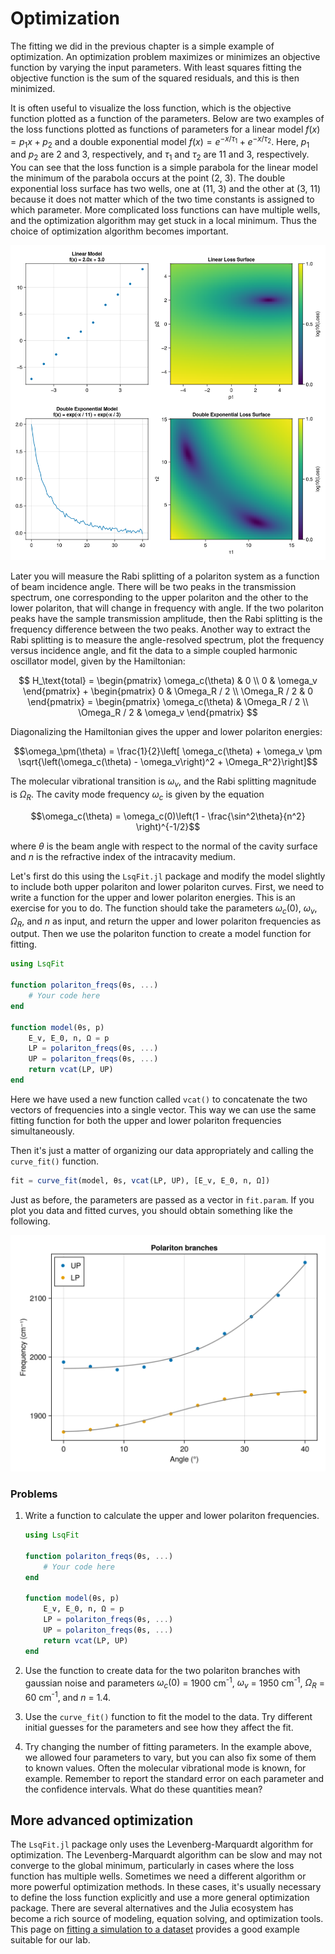 # Optimization

The fitting we did in the previous chapter is a simple example of optimization.
An optimization problem maximizes or minimizes an objective function by varying the input parameters.
With least squares fitting the objective function is the sum of the squared residuals, and this is then minimized.

It is often useful to visualize the loss function, which is the objective function plotted as a function of the parameters.
Below are two examples of the loss functions plotted as functions of parameters for a linear model $f(x) = p_1 x + p_2$ and a double exponential model $f(x) = e^{-x/\tau_1} + e^{-x/\tau_2}$.
Here, $p_1$ and $p_2$ are 2 and 3, respectively, and $\tau_1$ and $\tau_2$ are 11 and 3, respectively.
You can see that the loss function is a simple parabola for the linear model the minimum of the parabola occurs at the point (2, 3).
The double exponential loss surface has two wells, one at (11, 3) and the other at (3, 11) because it does not matter which of the two time constants is assigned to which parameter.
More complicated loss functions can have multiple wells, and the optimization algorithm may get stuck in a local minimum.
Thus the choice of optimization algorithm becomes important.

![](../images/loss_surface.png)


Later you will measure the Rabi splitting of a polariton system as a function of beam incidence angle.
There will be two peaks in the transmission spectrum, one corresponding to the upper polariton and the other to the lower polariton, that will change in frequency with angle.
If the two polariton peaks have the sample transmission amplitude,
then the Rabi splitting is the frequency difference between the two peaks.
Another way to extract the Rabi splitting is to measure
the angle-resolved spectrum, plot the frequency versus incidence angle, and fit the data to a simple coupled harmonic oscillator model, given by the Hamiltonian:

$$
H_\text{total} = 
\begin{pmatrix}
    \omega_c(\theta) & 0 \\
    0 & \omega_v
    \end{pmatrix}
    + \begin{pmatrix}
    0 & \Omega_R / 2 \\
    \Omega_R / 2 & 0
    \end{pmatrix}
    = \begin{pmatrix}
    \omega_c(\theta) & \Omega_R / 2 \\
    \Omega_R / 2 & \omega_v
\end{pmatrix}
$$

Diagonalizing the Hamiltonian gives the upper and lower polariton energies:

$$\omega_\pm(\theta) = \frac{1}{2}\left[ \omega_c(\theta) + \omega_v \pm \sqrt{\left(\omega_c(\theta) - \omega_v\right)^2 + \Omega_R^2}\right]$$

The molecular vibrational transition is $\omega_v$, and the Rabi splitting magnitude is $\Omega_R$. The cavity mode frequency $\omega_c$ is given by the equation

$$\omega_c(\theta) = \omega_c(0)\left(1 - \frac{\sin^2\theta}{n^2} \right)^{-1/2}$$

where $\theta$ is the beam angle with respect to the normal of the cavity surface and $n$ is the refractive index of the intracavity medium.

Let's first do this using the `LsqFit.jl` package and modify the model slightly to include both upper polariton and lower polariton curves.
First, we need to write a function for the upper and lower polariton energies. This is an exercise for you to do.
The function should take the parameters $\omega_c(0)$, $\omega_v$, $\Omega_R$, and $n$ as input, and return the upper and lower polariton frequencies as output. Then we use the polariton function to create a model function for fitting.

```julia
using LsqFit

function polariton_freqs(θs, ...)
    # Your code here
end

function model(θs, p)
    E_v, E_0, n, Ω = p
    LP = polariton_freqs(θs, ...)
    UP = polariton_freqs(θs, ...)
    return vcat(LP, UP)
end
```

Here we have used a new function called `vcat()` to concatenate the two vectors of frequencies into a single vector.
This way we can use the same fitting function for both the upper and lower polariton frequencies simultaneously.

Then it's just a matter of organizing our data appropriately and calling the `curve_fit()` function.

```julia
fit = curve_fit(model, θs, vcat(LP, UP), [E_v, E_0, n, Ω])
```
Just as before, the parameters are passed as a vector in `fit.param`.
If you plot you data and fitted curves, you should obtain something like the following.

![](../images/polariton_fit.png)


### Problems

1. Write a function to calculate the upper and lower polariton frequencies.

    ```julia
    using LsqFit

    function polariton_freqs(θs, ...)
        # Your code here
    end

    function model(θs, p)
        E_v, E_0, n, Ω = p
        LP = polariton_freqs(θs, ...)
        UP = polariton_freqs(θs, ...)
        return vcat(LP, UP)
    end
    ```

2. Use the function to create data for the two polariton branches with gaussian noise and parameters $\omega_c(0)$ = 1900 cm<sup>-1</sup>, $\omega_v$ = 1950 cm<sup>-1</sup>, $\Omega_R$ = 60 cm<sup>-1</sup>, and $n$ = 1.4.

3. Use the `curve_fit()` function to fit the model to the data. Try different initial guesses for the parameters and see how they affect the fit.

4. Try changing the number of fitting parameters.
In the example above, we allowed four parameters to vary, but you can also fix some of them to known values.
Often the molecular vibrational mode is known, for example.
Remember to report the standard error on each parameter and the confidence intervals.
What do these quantities mean?


## More advanced optimization
The `LsqFit.jl` package only uses the Levenberg-Marquardt algorithm for optimization.
The Levenberg-Marquardt algorithm can be slow and may not converge to the global minimum, particularly in cases where the loss function has multiple wells.
Sometimes we need a different algorithm or more powerful optimization methods.
In these cases, it's usually necessary to define the loss function explicitly and use a more general optimization package.
There are several alternatives and the Julia ecosystem has become a rich source of modeling, equation solving, and optimization tools.
This page on [fitting a simulation to a dataset](https://docs.sciml.ai/Overview/stable/getting_started/fit_simulation/) provides a good example suitable for our lab.
